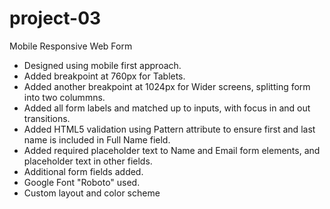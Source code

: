 # project-03
Mobile Responsive Web Form

- Designed using mobile first approach.
- Added breakpoint at 760px for Tablets.
- Added another breakpoint at 1024px for Wider screens, splitting form into two colummns.
- Added all form labels and matched up to inputs, with focus in and out transitions.
- Added HTML5 validation using Pattern attribute to ensure first and last name is included in Full Name field.
- Added required placeholder text to Name and Email form elements, and placeholder text in other fields.
- Additional form fields added.
- Google Font "Roboto" used. 
- Custom layout and color scheme
